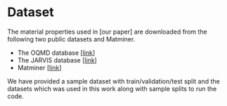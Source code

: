 # Dataset

The material properties used in [our paper] are downloaded from the following two public datasets and Matminer.

- The OQMD database [[link](http://oqmd.org/)]
- The JARVIS database [[link](https://jarvis.nist.gov/)]
- Matminer [[link](https://hackingmaterials.lbl.gov/matminer/)]

We have provided a sample dataset with train/validation/test split and the datasets which was used in this work along with sample splits to run the code.
